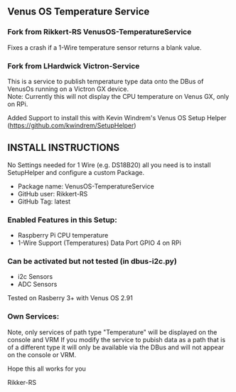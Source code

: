 ## Venus OS Temperature Service
### Fork from Rikkert-RS VenusOS-TemperatureService

Fixes a crash if a 1-Wire temperature sensor returns a blank value.

### Fork from LHardwick Victron-Service

This is a service to publish temperature type data onto the DBus of VenusOs running on a Victron GX device.  
Note: Currently this will not display the CPU temperature on Venus GX, only on RPi.

Added Support to install this with Kevin Windrem's Venus OS Setup Helper (https://github.com/kwindrem/SetupHelper)

## INSTALL INSTRUCTIONS
No Settings needed for 1 Wire (e.g. DS18B20) all you need is to install SetupHelper and configure a custom Package.
  - Package name: VenusOS-TemperatureService
  - GitHub user: Rikkert-RS
  - GitHub Tag: latest

### Enabled Features in this Setup:
  - Raspberry Pi CPU temperature
  - 1-Wire Support (Temperatures) Data Port GPIO 4 on RPi

### Can be activated but not tested (in dbus-i2c.py)
  - i2c Sensors
  - ADC Sensors

Tested on Rasberry 3+ with Venus OS 2.91

### Own Services:
 Note, only services of path type "Temperature" will be displayed on the console and VRM
 If you modify the service to pubish data as a path that is of a different type
 it will only be available via the DBus and will not appear on the console or VRM.

Hope this all works for you 

Rikker-RS
